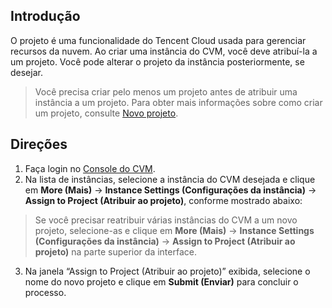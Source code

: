 ## Introdução
O projeto é uma funcionalidade do Tencent Cloud usada para gerenciar recursos da nuvem. Ao criar uma instância do CVM, você deve atribuí-la a um projeto. Você pode alterar o projeto da instância posteriormente, se desejar.

> Você precisa criar pelo menos um projeto antes de atribuir uma instância a um projeto. Para obter mais informações sobre como criar um projeto, consulte [Novo projeto](https://intl.cloud.tencent.com/document/product/378/34726).
>

## Direções

1. Faça login no [Console do CVM](https://console.cloud.tencent.com/cvm/index).
2. Na lista de instâncias, selecione a instância do CVM desejada e clique em **More (Mais)** -> **Instance Settings (Configurações da instância)** -> **Assign to Project (Atribuir ao projeto)**, conforme mostrado abaixo:
> Se você precisar reatribuir várias instâncias do CVM a um novo projeto, selecione-as e clique em **More (Mais)** -> **Instance Settings (Configurações da instância)** -> **Assign to Project (Atribuir ao projeto)** na parte superior da interface.
>

3. Na janela “Assign to Project (Atribuir ao projeto)” exibida, selecione o nome do novo projeto e clique em **Submit (Enviar)** para concluir o processo.

